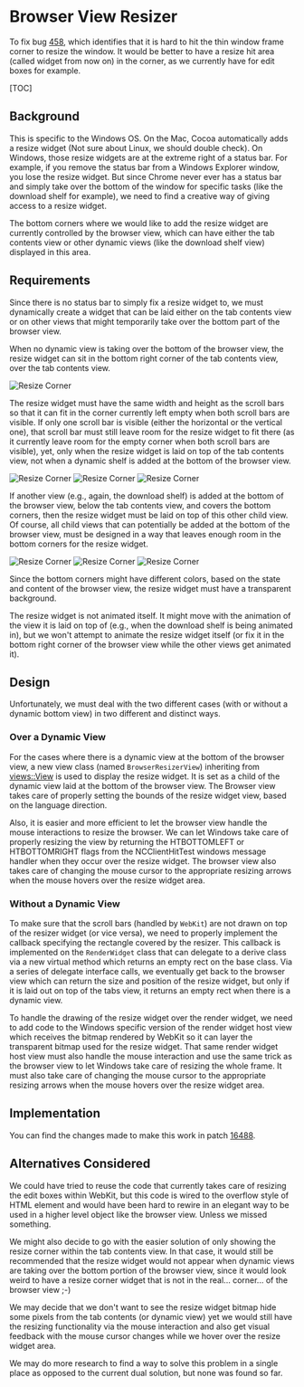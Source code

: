 # Browser View Resizer

To fix bug [458](http://code.google.com/p/chromium/issues/detail?id=458), which
identifies that it is hard to hit the thin window frame corner to resize the
window. It would be better to have a resize hit area (called widget from now on)
in the corner, as we currently have for edit boxes for example.

[TOC]

## Background

This is specific to the Windows OS. On the Mac, Cocoa automatically adds a
resize widget (Not sure about Linux, we should double check). On Windows, those
resize widgets are at the extreme right of a status bar. For example, if you
remove the status bar from a Windows Explorer window, you lose the resize
widget. But since Chrome never ever has a status bar and simply take over the
bottom of the window for specific tasks (like the download shelf for example),
we need to find a creative way of giving access to a resize widget.

The bottom corners where we would like to add the resize widget are currently
controlled by the browser view, which can have either the tab contents view or
other dynamic views (like the download shelf view) displayed in this area.

## Requirements

Since there is no status bar to simply fix a resize widget to, we must
dynamically create a widget that can be laid either on the tab contents view or
on other views that might temporarily take over the bottom part of the browser
view.

When no dynamic view is taking over the bottom of the browser view, the resize
widget can sit in the bottom right corner of the tab contents view, over the tab
contents view.

![Resize Corner](http://lh6.ggpht.com/_2OD0ww7UZAs/SUAaNi6TWYI/AAAAAAAAGmI/89jCYQ1Cxsw/ResizeCorner-2.png)

The resize widget must have the same width and height as
the scroll bars so that it can fit in the corner currently left empty when both
scroll bars are visible. If only one scroll bar is visible (either the
horizontal or the vertical one), that scroll bar must still leave room for the
resize widget to fit there (as it currently leave room for the empty corner when
both scroll bars are visible), yet, only when the resize widget is laid on top
of the tab contents view, not when a dynamic shelf is added at the bottom of the
browser view.

![Resize Corner](http://lh6.ggpht.com/_2OD0ww7UZAs/SUAaNjqr_iI/AAAAAAAAGmA/56hzjdnkVRI/ResizeCorner-1.png)
![Resize Corner](http://lh3.ggpht.com/_2OD0ww7UZAs/SUAaN_wDEUI/AAAAAAAAGmQ/7B4CTZTXOmk/ResizeCorner-3.png)
![Resize Corner](http://lh6.ggpht.com/_2OD0ww7UZAs/SUAaN7yme9I/AAAAAAAAGmY/EaniiAbwi-Q/ResizeCorner-4.png)

If another view (e.g.,  again, the download shelf) is added at the bottom of the
browser view, below the tab contents view, and covers the bottom corners, then
the resize widget must be laid on top of this other child view. Of course, all
child views that can potentially be added at the bottom of the browser view,
must be designed in a way that leaves enough room in the bottom corners for the
resize widget.

![Resize Corner](http://lh3.ggpht.com/_2OD0ww7UZAs/SUAaN17TIrI/AAAAAAAAGmg/6bljNQ_vZkI/ResizeCorner-5.png)
![Resize Corner](http://lh4.ggpht.com/_2OD0ww7UZAs/SUAaWINHA6I/AAAAAAAAGmo/-VG5FGC8Xds/ResizeCorner-6.png)
![Resize Corner](http://lh6.ggpht.com/_2OD0ww7UZAs/SUAaWDUpo0I/AAAAAAAAGmw/8USPzoMpgu0/ResizeCorner-7.png)

Since the bottom corners might have different colors, based on the state and
content of the browser view, the resize widget must have a transparent
background.

The resize widget is not animated itself. It might move with the animation of
the view it is laid on top of (e.g., when the download shelf is being animated
in), but we won't attempt to animate the resize widget itself (or fix it in the
bottom right corner of the browser view while the other views get animated it).

## Design

Unfortunately, we must deal with the two different cases (with or without a
dynamic bottom view) in two different and distinct ways.

### Over a Dynamic View

For the cases where there is a dynamic view at the bottom of the browser view, a
new view class (named `BrowserResizerView`) inheriting from
[views::View](https://src.chromium.org/svn/trunk/src/chrome/views/view.h) is used
to display the resize widget. It is set as a child of the dynamic view laid at
the bottom of the browser view. The Browser view takes care of properly setting
the bounds of the resize widget view, based on the language direction.

Also, it is easier and more efficient to let the browser view handle the mouse
interactions to resize the browser. We can let Windows take care of properly
resizing the view by returning the HTBOTTOMLEFT or HTBOTTOMRIGHT flags from the
NCClientHitTest windows message handler when they occur over the resize widget.
The browser view also takes care of changing the mouse cursor to the appropriate
resizing arrows when the mouse hovers over the resize widget area.

### Without a Dynamic View

To make sure that the scroll bars (handled by `WebKit`) are not drawn on top of
the resizer widget (or vice versa), we need to properly implement the callback
specifying the rectangle covered by the resizer. This callback is implemented
on the `RenderWidget` class that can delegate to a derive class via a new
virtual method which returns an empty rect on the base class. Via a series of
delegate interface calls, we eventually get back to the browser view which can
return the size and position of the resize widget, but only if it is laid out on
top of the tabs view, it returns an empty rect when there is a dynamic view.

To handle the drawing of the resize widget over the render widget, we need to
add code to the Windows specific version of the render widget host view which
receives the bitmap rendered by WebKit so it can layer the transparent bitmap
used for the resize widget. That same render widget host view must also handle
the mouse interaction and use the same trick as the browser view to let Windows
take care of resizing the whole frame. It must also take care of changing the
mouse cursor to the appropriate resizing arrows when the mouse hovers over the
resize widget area.

## Implementation

You can find the changes made to make this work in patch
[16488](https://codereview.chromium.org/16488).

## Alternatives Considered

We could have tried to reuse the code that currently takes care of resizing the
edit boxes within WebKit, but this code is wired to the overflow style of HTML
element and would have been hard to rewire in an elegant way to be used in a
higher level object like the browser view. Unless we missed something.

We might also decide to go with the easier solution of only showing the resize
corner within the tab contents view. In that case, it would still be recommended
that the resize widget would not appear when dynamic views are taking over the
bottom portion of the browser view, since it would look weird to have a resize
corner widget that is not in the real... corner... of the browser view ;-)

We may decide that we don't want to see the resize widget bitmap hide some
pixels from the tab contents (or dynamic view) yet we would still have the
resizing functionality via the mouse interaction and also get visual feedback
with the mouse cursor changes while we hover over the resize widget area.

We may do more research to find a way to solve this problem in a single place as
opposed to the current dual solution, but none was found so far.
